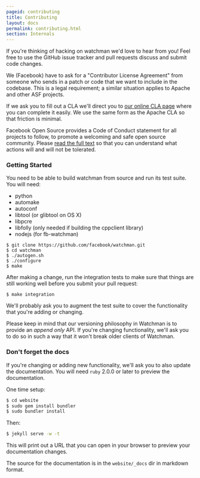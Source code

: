 ```yaml
---
pageid: contributing
title: Contributing
layout: docs
permalink: contributing.html
section: Internals
---
```


If you're thinking of hacking on watchman we'd love to hear from you!
Feel free to use the GitHub issue tracker and pull requests discuss and
submit code changes.

We (Facebook) have to ask for a "Contributor License Agreement" from someone
who sends in a patch or code that we want to include in the codebase.  This is
a legal requirement; a similar situation applies to Apache and other ASF
projects.

If we ask you to fill out a CLA we'll direct you to [our online CLA
page](https://code.facebook.com/cla) where you can complete it
easily.  We use the same form as the Apache CLA so that friction is minimal.

Facebook Open Source provides a Code of Conduct statement for all
projects to follow, to promote a welcoming and safe open source community.
Please [read the full text](https://code.facebook.com/codeofconduct) so that you can understand what actions will and will not be tolerated.

### Getting Started

You need to be able to build watchman from source and run its test suite.
You will need:

* python
* automake
* autoconf
* libtool (or glibtool on OS X)
* libpcre
* libfolly (only needed if building the cppclient library)
* nodejs (for fb-watchman)

```
$ git clone https://github.com/facebook/watchman.git
$ cd watchman
$ ./autogen.sh
$ ./configure
$ make
```

After making a change, run the integration tests to make sure that things
are still working well before you submit your pull request:

```
$ make integration
```

We'll probably ask you to augment the test suite to cover the functionality
that you're adding or changing.

Please keep in mind that our versioning philosophy in Watchman is to provide
an *append only* API.  If you're changing functionality, we'll ask you to do
so in such a way that it won't break older clients of Watchman.

### Don't forget the docs

If you're changing or adding new functionality, we'll ask you to also update
the documentation.   You will need `ruby` 2.0.0 or later to preview the
documentation.

One time setup:

```bash
$ cd website
$ sudo gem install bundler
$ sudo bundler install
```

Then:

```bash
$ jekyll serve -w -t
```

This will print out a URL that you can open in your browser to preview your
documentation changes.

The source for the documentation is in the `website/_docs` dir in markdown
format.
